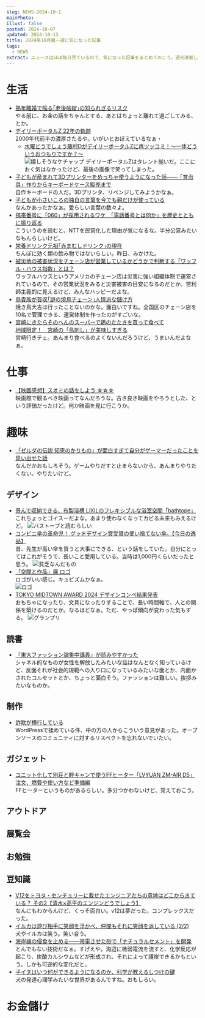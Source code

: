```yaml
---
slug: NEWS-2024-10-1
mainPhoto: 
illust: false
posted: 2024-10-07
updated: 2024-10-13
title: 2024年10月第一週に気になった記事
tags:
  - NEWS
extract: ニュースはほぼ毎日見ているので、気になった記事をまとめておこう。週刊連載したい。
---
```

# 生活

- [熟年離婚で陥る｢老後破綻｣の知られざるリスク](https://toyokeizai.net/articles/-/830677?page=5)  
  やる前に、お金の話をちゃんとする、あとはちょっと離れて過ごしてみる、とか。
- [デイリーポータルZ 22年の軌跡](https://dailyportalz.jp/kiji/22years-history)  
  2000年代前半の濃厚さたるや。いがいとおぼえているなぁ・
  - [水曜どうでしょう藤村DがデイリーポータルZに再ツッコミ！～一体どういうおつもりですか？～](https://dailyportalz.jp/kiji/170622199963)  
  ![嬉しそうなケチャップ](images/news/2024/2024-10-07-NEWS/01.png)
  デイリーポータルZはタレント揃いだ。ここにおく気はなかったけど、最後の画像で笑ってしまった。
- [子どもが産まれて3Dプリンターをめっちゃ使うようになった話——「育治具」作りからキーボードケース販売まで](https://fabcross.jp/category/make/20241009_child_3dprinting.html)  
  自作キーボードの人だ。3Dプリンタ、リベンジしてみようかなぁ。
- [子どもが小さいころの独自の言葉を今でも親だけが使っている](https://dailyportalz.jp/kiji/kodomo-chiisai-koro-kotoba/page/2)  
  なんかあったかなぁ。愛らしい言葉の数々よ。
- [携帯番号に「060」が採用されるワケ　「電話番号とは何か」を歴史とともに振り返る](https://www.itmedia.co.jp/mobile/articles/2410/09/news148.html)  
  こういうのを読むと、NTTを民営化した理由が気になるな。半分公営みたいなもんらしいけど。
- [栄養ドリンク元祖｢赤まむしドリンク｣の現在](https://toyokeizai.net/articles/-/832161?page=4)  
  ちんぽに効く類の飲み物ではないらしい。昨日、みかけた。
- [被災地の被害状況をチェーン店が営業しているかどうかで判断する「ワッフル・ハウス指数」とは？](https://gigazine.net/news/20241010-waffle-house-index/)  
  ワッフルハウスというアメリカのチェーン店は災害に強い組織体制で運営されているので、その営業状況をみると災害被害の目安になるのだとか。営利師主義的に見えるけど、みんなハッピーだよな。
- [鳥貴族が買収｢謎の焼鳥チェーン｣人情派な儲け方](https://toyokeizai.net/articles/-/832448?page=6)  
  焼き鳥大吉は行ったことないのかな。面白いですね。全国区のチェーン店を10名で管理できる、運営体制を作ったのがすごいな。
- [宮崎にきたらそのへんのスーパーで鶏のたたきを買って食べて](https://dailyportalz.jp/kiji/tori-no-tataki-in-Miyazaki)  
  [地域限定！　宮崎の「鳥刺し」が美味しすぎる](https://dailyportalz.jp/kiji/miyazaki-torisashi01)  
  宮崎行きテェ。あんまり食べるのよくないんだろうけど、うまいんだよなぁ。
# 仕事

- [【映画感想】スオミの話をしよう ☆☆☆](https://fujipon.hatenadiary.com/entry/2024/10/10/084709)  
  映画館で観るべき映画ってなんだろうな。古き良き映画をやろうとした、という評価だったけど。何か映画を見に行こうか。

# 趣味

- [「ゼルダの伝説 知恵のかりもの」が面白すぎて自分がゲーマーだったことを思い出せた話](https://blog.tinect.jp/?p=87854)  
  なんだかおもしろそう。ゲームやりだすと止まらないから、あんまりやりたくない。やりたいけど。

## デザイン

- [畳んで収納できる、布製浴槽 LIXILのフレキシブルな浴室空間「bathtope」](https://www.axismag.jp/posts/2024/10/616886.html)  
  これちょっとゴイスーだよな。あまり使わなくなってカビる未来もみえるけど。
  ![バストーブと読むらしい](images/news/2024/2024-10-07-NEWS/02.png)
- [コンビニ傘の革命児！ グッドデザイン賞受賞の使い捨てない傘。【今日の逸品】](https://casabrutus.com/categories/fashion/424874)  
  昔、先生が高い傘を買うと大事にできる、という話をしていた。自分にとってはこれがそうで、長いこと愛用している。当時は1,000円くらいだったと思う。
  ![貧乏なんだもの](images/news/2024/2024-10-07-NEWS/03.png)
- [「空間と作品」展 ロゴ](https://mag.sendenkaigi.com/brain/202411/editors-check/030725.php)  
  ロゴがいい感じ。キュビズムかなぁ。  
  ![ロゴ](images/news/2024/2024-10-07-NEWS/04.png)
- [TOKYO MIDTOWN AWARD 2024 デザインコンペ結果発表](https://www.tokyo-midtown.com/jp/award/result/2024/design.html)  
  おもちゃになったり、文具になったりすることで、長い時間軸で、人との関係を築けるのだとか。なるほどなぁ。ただ、やっぱ傾向が変わった気もする。
  ![グランプリ](images/news/2024/2024-10-07-NEWS/05.png)
    
## 読書

- [『東大ファッション論集中講義』が読みやすかった](https://p-shirokuma.hatenadiary.com/entry/20241003/1727965429)  
  シャネル的なものが女性を解放したみたいな話はなんとなく知っているけど、反面それが社会的規範への入り口になっているみたいな面とか、内面かされたコルセットとか、ちょっと面白そう。ファッションは難しい。挨拶みたいなものか。

## 制作

- [詐欺が横行している](https://ideasilo.wordpress.com/2024/10/07/%E8%A9%90%E6%AC%BA%E3%81%8C%E6%A8%AA%E8%A1%8C%E3%81%97%E3%81%A6%E3%81%84%E3%82%8B/)  
  WordPressで揉めている件、中の方の人からこういう意見があった。オープンソースのコミュニティに対するリスペクトを忘れないでいたい。

## ガジェット

- [ユニット化して別荘と軽キャンで使うFFヒーター「LVYUAN ZM-AIR D5」注文、燃費や使い方など準備編](https://tabkul.com/?p=296028&utm_source=rss&utm_medium=rss&utm_campaign=post-296028)  
  FFヒーターというものがあるらしい。多分つかわないけど、覚えておこう。

## アウトドア

## 展覧会

## お勉強

## 豆知識

- [V12をトヨタ・センチュリーに載せたエンジニアたちの意地はどこからきている？ その2【清水×高平のエンジンどうでしょう】](https://motor-fan.jp/mf/article/264363/)  
  なんにもわからんけど、くっそ面白い。v12は夢だった。コンプレックスだった。
- [イルカは遊び相手に笑顔を浮かべ、仲間もそれに笑顔を返している (2/2)](https://nazology.kusuguru.co.jp/archives/162968/2)  
  犬やイルカは笑う。笑い合う。
- [海岸線の侵食を止める——帯電させた砂で「ナチュラルセメント」を開発](https://fabcross.jp/news/2024/20241008_fighting-coastal-erosion.html)  
  とんでもない技術だなぁ。すげえや。海辺に微弱電流を流すと、化学反応が起こり、炭酸カルシウムなどが形成され、それによって護岸できるかもという。しかも可逆的な変化だと。
- [子イヌはいつ何ができるようになるのか、科学が教えるしつけの鍵](https://natgeo.nikkeibp.co.jp/atcl/news/24/092600521/?P=1)  
  犬の発達心理学みたいな世界があるんですね。おもしろい。
# お金儲け
